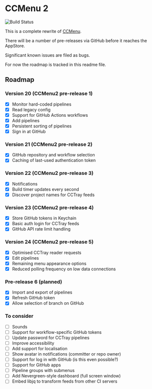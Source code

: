 # CCMenu 2

![Build Status](https://github.com/erikdoe/ccmenu2/actions/workflows/build-and-test.yaml/badge.svg?branch=main)

This is a complete rewrite of [CCMenu](https://github.com/erikdoe/ccmenu).

There will be a number of pre-releases via GitHub before it reaches the AppStore.

Significant known issues are filed as bugs.

For now the roadmap is tracked in this readme file.


## Roadmap

### Version 20 (CCMenu2 pre-release 1)

- [X] Monitor hard-coded pipelines
- [X] Read legacy config
- [X] Support for GitHub Actions workflows
- [X] Add pipelines 
- [X] Persistent sorting of pipelines
- [X] Sign in at GitHub

### Version 21 (CCMenu2 pre-release 2)

- [X] GitHub repository and workflow selection
- [X] Caching of last-used authentication token

### Version 22 (CCMenu2 pre-release 3)

- [X] Notifications
- [X] Build timer updates every second
- [X] Discover project names for CCTray feeds

### Version 23 (CCMenu2 pre-release 4)

- [X] Store GitHub tokens in Keychain
- [X] Basic auth login for CCTray feeds
- [X] GitHub API rate limit handling

### Version 24 (CCMenu2 pre-release 5)

- [X] Optimised CCTray reader requests
- [X] Edit pipelines
- [X] Remaining menu appearance options
- [X] Reduced polling frequency on low data connections

### Pre-release 6 (planned)

- [X] Import and export of pipelines
- [X] Refresh GitHub token
- [X] Allow selection of branch on GitHub

### To consider 

- [ ] Sounds
- [ ] Support for workflow-specific GitHub tokens
- [ ] Update password for CCTray pipelines
- [ ] Improve accessibility
- [ ] Add support for localisation
- [ ] Show avatar in notifications (committer or repo owner)
- [ ] Support for log in with GitHub (is this even possible?)
- [ ] Support for GitHub apps
- [ ] Pipeline groups with submenus 
- [ ] Add Nevergreen-style dashboard (full screen window)
- [ ] Embed libjq to transform feeds from other CI servers
